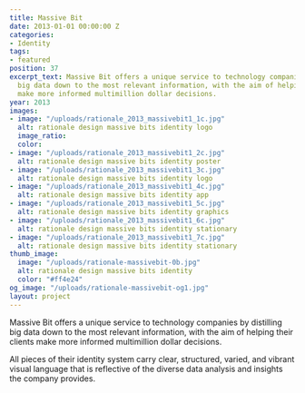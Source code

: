 ```yaml
---
title: Massive Bit
date: 2013-01-01 00:00:00 Z
categories:
- Identity
tags:
- featured
position: 37
excerpt_text: Massive Bit offers a unique service to technology companies by distilling
  big data down to the most relevant information, with the aim of helping their clients
  make more informed multimillion dollar decisions.
year: 2013
images:
- image: "/uploads/rationale_2013_massivebit1_1c.jpg"
  alt: rationale design massive bits identity logo
  image_ratio: 
  color: 
- image: "/uploads/rationale_2013_massivebit1_2c.jpg"
  alt: rationale design massive bits identity poster
- image: "/uploads/rationale_2013_massivebit1_3c.jpg"
  alt: rationale design massive bits identity logo
- image: "/uploads/rationale_2013_massivebit1_4c.jpg"
  alt: rationale design massive bits identity app
- image: "/uploads/rationale_2013_massivebit1_5c.jpg"
  alt: rationale design massive bits identity graphics
- image: "/uploads/rationale_2013_massivebit1_6c.jpg"
  alt: rationale design massive bits identity stationary
- image: "/uploads/rationale_2013_massivebit1_7c.jpg"
  alt: rationale design massive bits identity stationary
thumb_image:
  image: "/uploads/rationale-massivebit-0b.jpg"
  alt: rationale design massive bits identity
  color: "#ff4e24"
og_image: "/uploads/rationale-massivebit-og1.jpg"
layout: project
---
```


Massive Bit offers a unique service to technology companies by distilling big data down to the most relevant information, with the aim of helping their clients make more informed multimillion dollar decisions.			

All pieces of their identity system carry clear, structured, varied, and vibrant visual language that is reflective of the diverse data analysis and insights the company provides.